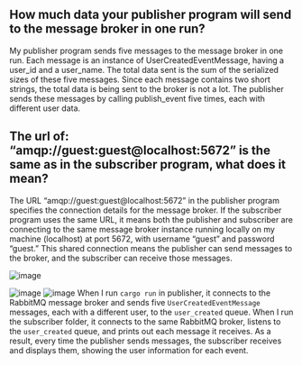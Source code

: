 ## How much data your publisher program will send to the message broker in one run? 

My publisher program sends five messages to the message broker in one run. Each message is an instance of UserCreatedEventMessage, having a user_id and a user_name. The total data sent is the sum of the serialized sizes of these five messages. Since each message contains two short strings, the total data is being sent to the broker is not a lot. The publisher sends these messages by calling publish_event five times, each with different user data.

## The url of: “amqp://guest:guest@localhost:5672” is the same as in the subscriber program, what does it mean?

The URL “amqp://guest:guest@localhost:5672” in the publisher program specifies the connection details for the message broker. If the subscriber program uses the same URL, it means both the publisher and subscriber are connecting to the same message broker instance running locally on my machine (localhost) at port 5672, with username “guest” and password “guest.” This shared connection means the publisher can send messages to the broker, and the subscriber can receive those messages.

![image](https://github.com/user-attachments/assets/5082916b-cab1-43d4-ba12-391f9f970931)

![image](https://github.com/user-attachments/assets/6bd87531-90fa-4901-85b3-08ca247e4440)
![image](https://github.com/user-attachments/assets/8fe931bc-cd25-48e4-88dc-a84c03812b09)
When I run `cargo run` in publisher, it connects to the RabbitMQ message broker and sends five `UserCreatedEventMessage` messages, each with a different user, to the `user_created` queue. When I run the subscriber folder, it connects to the same RabbitMQ broker, listens to the `user_created` queue, and prints out each message it receives. As a result, every time the publisher sends messages, the subscriber receives and displays them, showing the user information for each event.

